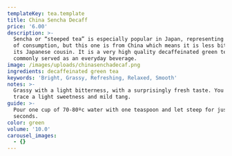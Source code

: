 ```yaml
---
templateKey: tea.template
title: China Sencha Decaff
price: '6.00'
description: >-
  Sencha or “steeped tea” is especially popular in Japan, representing over 80%
  of consumption, but this one is from China which means it is less bitter than
  its Japanese cousin. It is a very high quality decaffeinated green tea,
  commonly served as an everyday beverage.
image: /images/uploads/chinasenchadecaf.png
ingredients: decaffeinated green tea
keywords: 'Bright, Grassy, Refreshing, Relaxed, Smooth'
notes: >-
  Grassy with a light bitterness, with a surprisingly fresh taste. You can also
  trace a light sweetness and mild tang.
guide: >-
  Pour one cup of 70-80ºc water with one teaspoon and let steep for just 30
  seconds.
color: green
volume: '10.0'
carousel_images:
  - {}
---
```


